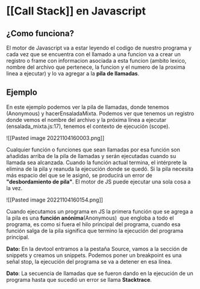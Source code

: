 # [[Call Stack]] en Javascript

## ¿Como funciona?
El motor de Javascript va a estar leyendo el codigo de nuestro programa y cada vez que se encuentra con el llamado a una funcion va a crear un registro o frame con informacion asociada a esta funcion (ambito lexico, nombre del archivo que pertenece, la funcion y el numero de la proxima linea a ejecutar) y lo va agregar a la **pila de llamadas**.

## Ejemplo
En este ejemplo podemos ver la pila de llamadas, donde tenemos (Anonymous) y hacerEnsaladaMixta. Podemos ver que tenemos un registro donde vemos el nombre del archivo y la próxima línea a ejecutar (ensalada_mixta.js:17), tenemos el contexto de ejecución (scope).

![[Pasted image 20221104160003.png]]

Cualquier función o funciones que sean llamadas por esa función son añadidas arriba de la pila de llamadas y serán ejecutadas cuando su llamada sea alcanzada. Cuando la función actual termina, el intérprete la elimina de la pila y reanuda la ejecución donde se quedó. Si la pila necesita más espacio del que se le asignó, se producirá un error de **"desbordamiento de pila"**. El motor de JS puede ejecutar una sola cosa a la vez. 

![[Pasted image 20221104160154.png]]

Cuando ejecutamos un programa en JS la primera función que se agrega a la pila es una **función anónima**(Anonymous)  que engloba a todo el programa, es como si fuera el hilo principal del programa, cuando esa función salga de la pila significa que termino la ejecución del programa principal.

**Dato:** En la devtool entramos a la pestaña Source, vamos a la sección de snippets y creamos un snippets. Podemos poner un breakpoint es una señal stop, la ejecución del programa se va a detener en esa línea.

**Dato**: La secuencia de llamadas que se fueron dando en la ejecución de un programa hasta que sucedió un error se llama **Stacktrace**.